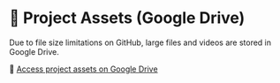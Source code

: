 # 📁 Project Assets (Google Drive)

Due to file size limitations on GitHub, large files and videos are stored in Google Drive.

🔗 [Access project assets on Google Drive](https://drive.google.com/drive/u/2/folders/1MIpERcrZ9siRVcT-Oa-ywoDTxaqUkgrw)
